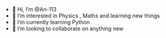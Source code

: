 - 👋 Hi, I’m @An-113
- 👀 I’m interested in Physics , Maths and learning new things
- 🌱 I’m currently learning Python 
- 💞️ I’m looking to collaborate on anything new


